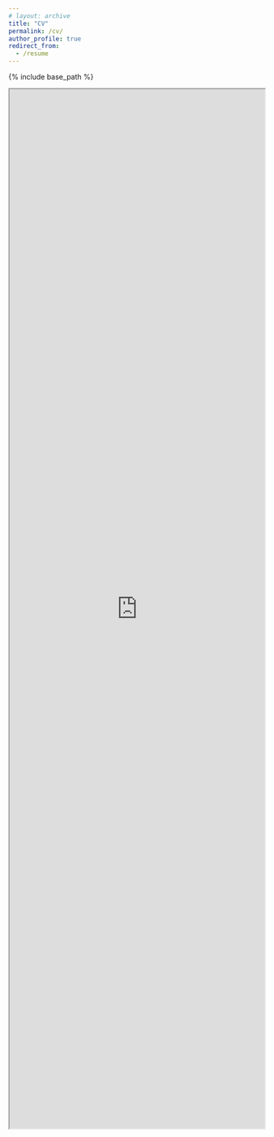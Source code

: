```yaml
---
# layout: archive
title: "CV"
permalink: /cv/
author_profile: true
redirect_from:
  - /resume
---
```


{% include base_path %}

<iframe src="https://drive.google.com/file/d/1ANvyjRzoyAtBLxpCP_0FuEXUcfjiUlQp/preview" width="100%" height="2048"></iframe>
